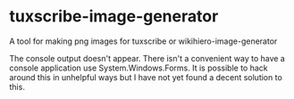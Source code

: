 tuxscribe-image-generator
=========================

A tool for making png images for tuxscribe or wikihiero-image-generator

The console output doesn't appear. There isn't a convenient way to have a console application use System.Windows.Forms. It is possible to hack around this in unhelpful ways but I have not yet found a decent solution to this.
